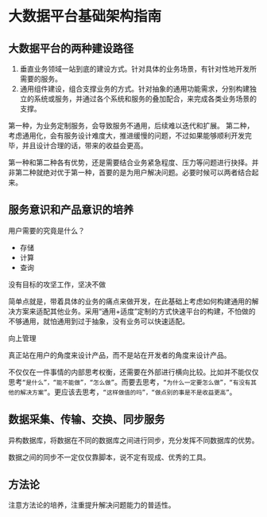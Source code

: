 # 大数据平台基础架构指南

## 大数据平台的两种建设路径

1. 垂直业务领域一站到底的建设方式。针对具体的业务场景，有针对性地开发所需要的服务。
2. 通用组件建设，组合支撑业务的方式。针对抽象的通用功能需求，分别构建独立的系统或服务，并通过各个系统和服务的叠加配合，来完成各类业务场景的支撑。

第一种，为业务定制服务，会导致服务不通用，后续难以迭代和扩展。
第二种，考虑通用化，会有服务设计难度大，推进缓慢的问题，不过如果能够顺利开发完毕，并且设计合理的话，带来的收益会更高。

第一种和第二种各有优势，还是需要结合业务紧急程度、压力等问题进行抉择。并非第二种就绝对优于第一种，首要的是为用户解决问题。必要时候可以两者结合起来。

## 服务意识和产品意识的培养

用户需要的究竟是什么？
- 存储
- 计算
- 查询

没有目标的攻坚工作，坚决不做

简单点就是，带着具体的业务的痛点来做开发，在此基础上考虑如何构建通用的解决方案来适配其他业务。采用“通用+适度”定制的方式快速平台的构建，不怕做的不够通用，就怕通用到过于抽象，没有业务可以快速适配。

向上管理

真正站在用户的角度来设计产品，而不是站在开发者的角度来设计产品。

不仅仅在一件事情的内部思考权衡，还需要在外部进行横向比较。比如并不能仅仅思考`“是什么”，“能不能做”，“怎么做”`。而要去思考，`“为什么一定要怎么做”，“有没有其他的解决方案”`。更应该去思考，`“这样做值的吗”，“做点别的事是不是收益更高”`。


## 数据采集、传输、交换、同步服务

异构数据库，将数据在不同的数据库之间进行同步，充分发挥不同数据库的优势。

数据之间的同步不一定仅仅靠脚本，说不定有现成、优秀的工具。

## 方法论

注意方法论的培养，注重提升解决问题能力的普适性。
